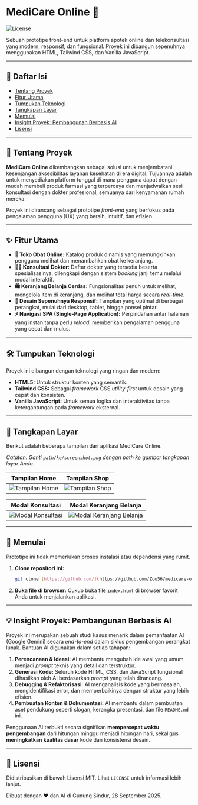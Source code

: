 # MediCare Online 💊

![License](https://img.shields.io/badge/license-MIT-blue.svg)

Sebuah prototipe front-end untuk platform apotek online dan telekonsultasi yang modern, responsif, dan fungsional. Proyek ini dibangun sepenuhnya menggunakan HTML, Tailwind CSS, dan Vanilla JavaScript.

---

## 📜 Daftar Isi

- [Tentang Proyek](#tentang-proyek)
- [Fitur Utama](#fitur-utama)
- [Tumpukan Teknologi](#tumpukan-teknologi)
- [Tangkapan Layar](#tangkapan-layar)
- [Memulai](#memulai)
- [Insight Proyek: Pembangunan Berbasis AI](#insight-proyek-pembangunan-berbasis-ai)
- [Lisensi](#lisensi)

---

## 🚀 Tentang Proyek

**MediCare Online** dikembangkan sebagai solusi untuk menjembatani kesenjangan aksesibilitas layanan kesehatan di era digital. Tujuannya adalah untuk menyediakan platform tunggal di mana pengguna dapat dengan mudah membeli produk farmasi yang terpercaya dan menjadwalkan sesi konsultasi dengan dokter profesional, semuanya dari kenyamanan rumah mereka.

Proyek ini dirancang sebagai prototipe *front-end* yang berfokus pada pengalaman pengguna (UX) yang bersih, intuitif, dan efisien.

---

## ✨ Fitur Utama

- **🛒 Toko Obat Online:** Katalog produk dinamis yang memungkinkan pengguna melihat dan menambahkan obat ke keranjang.
- **🧑‍⚕️ Konsultasi Dokter:** Daftar dokter yang tersedia beserta spesialisasinya, dilengkapi dengan sistem *booking* janji temu melalui modal interaktif.
- **🛍️ Keranjang Belanja Cerdas:** Fungsionalitas penuh untuk melihat, mengelola item di keranjang, dan melihat total harga secara *real-time*.
- **📱 Desain Sepenuhnya Responsif:** Tampilan yang optimal di berbagai perangkat, mulai dari desktop, tablet, hingga ponsel pintar.
- **⚡ Navigasi SPA (Single-Page Application):** Perpindahan antar halaman yang instan tanpa perlu *reload*, memberikan pengalaman pengguna yang cepat dan mulus.

---

## 🛠️ Tumpukan Teknologi

Proyek ini dibangun dengan teknologi yang ringan dan modern:

- **HTML5:** Untuk struktur konten yang semantik.
- **Tailwind CSS:** Sebagai *framework* CSS *utility-first* untuk desain yang cepat dan konsisten.
- **Vanilla JavaScript:** Untuk semua logika dan interaktivitas tanpa ketergantungan pada *framework* eksternal.

---

## 📸 Tangkapan Layar

Berikut adalah beberapa tampilan dari aplikasi MediCare Online.

*Catatan: Ganti `path/ke/screenshot.png` dengan path ke gambar tangkapan layar Anda.*

| Tampilan Home | Tampilan Shop |
| :---: | :---: |
| ![Tampilan Home](path/ke/screenshot-home.png) | ![Tampilan Shop](path/ke/screenshot-shop.png) |

| Modal Konsultasi | Modal Keranjang Belanja |
| :---: | :---: |
| ![Modal Konsultasi](path/ke/screenshot-modal-booking.png) | ![Modal Keranjang Belanja](path/ke/screenshot-modal-cart.png) |

---

## 🏁 Memulai

Prototipe ini tidak memerlukan proses instalasi atau dependensi yang rumit.

1.  **Clone repositori ini:**
    ```sh
    git clone [https://github.com/](https://github.com/Zou56/medicare-online.git
    ```
2.  **Buka file di browser:**
    Cukup buka file `index.html` di browser favorit Anda untuk menjalankan aplikasi.

---

## 💡 Insight Proyek: Pembangunan Berbasis AI

Proyek ini merupakan sebuah studi kasus menarik dalam pemanfaatan AI (Google Gemini) secara *end-to-end* dalam siklus pengembangan perangkat lunak. Bantuan AI digunakan dalam setiap tahapan:

1.  **Perencanaan & Ideasi:** AI membantu mengubah ide awal yang umum menjadi *prompt* teknis yang detail dan terstruktur.
2.  **Generasi Kode:** Seluruh kode HTML, CSS, dan JavaScript fungsional dihasilkan oleh AI berdasarkan *prompt* yang telah dirancang.
3.  **Debugging & Refaktorisasi:** AI menganalisis kode yang bermasalah, mengidentifikasi error, dan memperbaikinya dengan struktur yang lebih efisien.
4.  **Pembuatan Konten & Dokumentasi:** AI membantu dalam pembuatan aset pendukung seperti slogan, kerangka presentasi, dan file `README.md` ini.

Penggunaan AI terbukti secara signifikan **mempercepat waktu pengembangan** dari hitungan minggu menjadi hitungan hari, sekaligus **meningkatkan kualitas dasar** kode dan konsistensi desain.

---

## 📄 Lisensi

Didistribusikan di bawah Lisensi MIT. Lihat `LICENSE` untuk informasi lebih lanjut.

Dibuat dengan ❤️ dan AI di Gunung Sindur, 28 September 2025.

